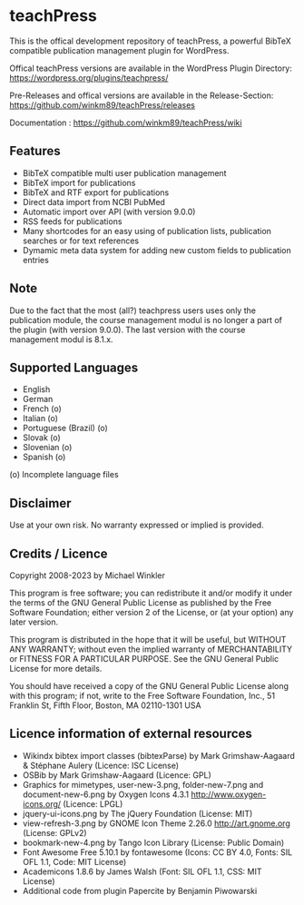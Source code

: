 teachPress
==========

This is the offical development repository of teachPress, a powerful BibTeX compatible publication management plugin for WordPress.

Offical teachPress versions are available in the WordPress Plugin Directory:
https://wordpress.org/plugins/teachpress/

Pre-Releases and offical versions are available in the Release-Section:
https://github.com/winkm89/teachPress/releases

Documentation : https://github.com/winkm89/teachPress/wiki

## Features
* BibTeX compatible multi user publication management
* BibTeX import for publications
* BibTeX and RTF export for publications
* Direct data import from NCBI PubMed 
* Automatic import over API (with version 9.0.0)
* RSS feeds for publications
* Many shortcodes for an easy using of publication lists, publication searches or for text references
* Dymamic meta data system for adding new custom fields to publication entries

## Note 
Due to the fact that the most (all?) teachpress users uses only the publication module, the course management modul is no longer a part of the plugin (with version 9.0.0). The last version with the course management modul is 8.1.x. 

## Supported Languages
* English
* German
* French (o)
* Italian (o)
* Portuguese (Brazil) (o)
* Slovak (o)
* Slovenian (o)
* Spanish (o)

(o) Incomplete language files

## Disclaimer 
Use at your own risk. No warranty expressed or implied is provided.  

## Credits / Licence

Copyright 2008-2023 by Michael Winkler

This program is free software; you can redistribute it and/or modify
it under the terms of the GNU General Public License as published by
the Free Software Foundation; either version 2 of the License, or
(at your option) any later version.

This program is distributed in the hope that it will be useful,
but WITHOUT ANY WARRANTY; without even the implied warranty of
MERCHANTABILITY or FITNESS FOR A PARTICULAR PURPOSE.  See the
GNU General Public License for more details.

You should have received a copy of the GNU General Public License
along with this program; if not, write to the Free Software
Foundation, Inc., 51 Franklin St, Fifth Floor, Boston, MA  02110-1301  USA

## Licence information of external resources
* Wikindx bibtex import classes (bibtexParse) by Mark Grimshaw-Aagaard & Stéphane Aulery (Licence: ISC License)
* OSBib by Mark Grimshaw-Aagaard (Licence: GPL)
* Graphics for mimetypes, user-new-3.png, folder-new-7.png and document-new-6.png by Oxygen Icons 4.3.1 http://www.oxygen-icons.org/ (Licence: LPGL)
* jquery-ui-icons.png by The jQuery Foundation (License: MIT)
* view-refresh-3.png by GNOME Icon Theme 2.26.0 http://art.gnome.org (License: GPLv2)
* bookmark-new-4.png by Tango Icon Library (License: Public Domain)
* Font Awesome Free 5.10.1 by fontawesome (Icons: CC BY 4.0, Fonts: SIL OFL 1.1, Code: MIT License)
* Academicons 1.8.6 by James Walsh (Font: SIL OFL 1.1, CSS: MIT License)
* Additional code from plugin Papercite by Benjamin Piwowarski 
